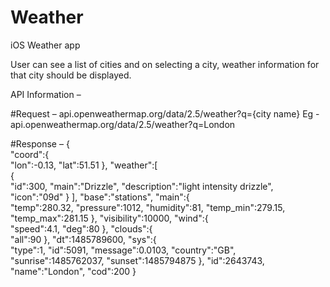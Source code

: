 # Weather
iOS Weather app

User can see a list of cities and on selecting a city, weather information for that city should be displayed. 


API Information –
 
#Request –
api.openweathermap.org/data/2.5/weather?q={city name}
Eg - api.openweathermap.org/data/2.5/weather?q=London


#Response –
{  
   "coord":{  
      "lon":-0.13,
      "lat":51.51
   },
   "weather":[  
      {  
         "id":300,
         "main":"Drizzle",
         "description":"light intensity drizzle",
         "icon":"09d"
      }
   ],
   "base":"stations",
   "main":{  
      "temp":280.32,
      "pressure":1012,
      "humidity":81,
      "temp_min":279.15,
      "temp_max":281.15
   },
   "visibility":10000,
   "wind":{  
      "speed":4.1,
      "deg":80
   },
   "clouds":{  
      "all":90
   },
   "dt":1485789600,
   "sys":{  
      "type":1,
      "id":5091,
      "message":0.0103,
      "country":"GB",
      "sunrise":1485762037,
      "sunset":1485794875
   },
   "id":2643743,
   "name":"London",
   "cod":200
}
